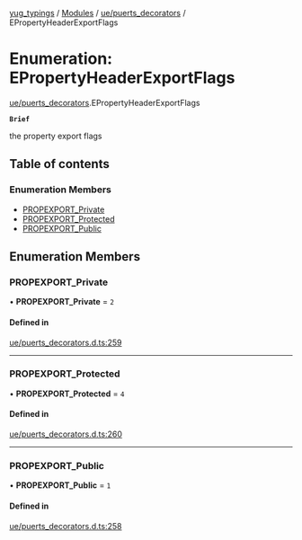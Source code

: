 [yug_typings](../README.md) / [Modules](../modules.md) / [ue/puerts\_decorators](../modules/ue_puerts_decorators.md) / EPropertyHeaderExportFlags

# Enumeration: EPropertyHeaderExportFlags

[ue/puerts_decorators](../modules/ue_puerts_decorators.md).EPropertyHeaderExportFlags

**`Brief`**

the property export flags

## Table of contents

### Enumeration Members

- [PROPEXPORT\_Private](ue_puerts_decorators.EPropertyHeaderExportFlags.md#propexport_private)
- [PROPEXPORT\_Protected](ue_puerts_decorators.EPropertyHeaderExportFlags.md#propexport_protected)
- [PROPEXPORT\_Public](ue_puerts_decorators.EPropertyHeaderExportFlags.md#propexport_public)

## Enumeration Members

### PROPEXPORT\_Private

• **PROPEXPORT\_Private** = ``2``

#### Defined in

[ue/puerts_decorators.d.ts:259](https://github.com/YugMetaverse/yug_typings/blob/25cad34/ue/puerts_decorators.d.ts#L259)

___

### PROPEXPORT\_Protected

• **PROPEXPORT\_Protected** = ``4``

#### Defined in

[ue/puerts_decorators.d.ts:260](https://github.com/YugMetaverse/yug_typings/blob/25cad34/ue/puerts_decorators.d.ts#L260)

___

### PROPEXPORT\_Public

• **PROPEXPORT\_Public** = ``1``

#### Defined in

[ue/puerts_decorators.d.ts:258](https://github.com/YugMetaverse/yug_typings/blob/25cad34/ue/puerts_decorators.d.ts#L258)
